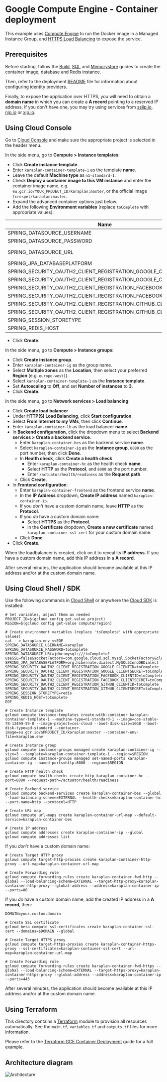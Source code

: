 # Google Compute Engine - Container deployment

This example uses [Compute Engine](https://cloud.google.com/compute/) to run the Docker image in a Managed Instance Group, and [HTTPS Load Balancing](https://cloud.google.com/load-balancing/) to expose the service.

## Prerequisites

Before starting, follow the [Build](../build), [SQL](../sql) and [Memorystore](../memorystore) guides to create the container image, database and Redis instance.

Then, refer to the deployment [README](../../README.md) file for information about configuring identity providers.

Finally, to expose the application over HTTPS, you will need to obtain a **domain name** in which you can create a **A record** pointing to a reserved IP address. If you don't have one, you may try using services from [sslip.io](https://sslip.io), [nip.io](https://nip.io) or [xip.io](http://xip.io).

## Using Cloud Console

Go to [Cloud Console](https://console.cloud.google.com) and make sure the appropriate project is selected in the header menu.

In the side menu, go to **Compute > Instance templates**:
* Click **Create instance template**.
* Enter `karaplan-container-template-1` as the template **name**.
* Leave the default **Machine type** as `n1-standard-1`.
* Check **Deploy a container image to this VM instance** and enter the container image name, e.g. `eu.gcr.io/YOUR_PROJECT_ID/karaplan:master`, or the official image `fcrespel/karaplan:master`.
* Expand the advanced container options just below.
* Add the following **Environment variables** (replace `toComplete` with appropriate values):

| Name | Value |
| ---- | ----- |
| SPRING_DATASOURCE_USERNAME | karaplan |
| SPRING_DATASOURCE_PASSWORD | toComplete |
| SPRING_DATASOURCE_URL | jdbc:mysql:///toComplete?useSSL=false&socketFactory=com.google.cloud.sql.mysql.SocketFactory&cloudSqlInstance=toComplete |
| SPRING_JPA_DATABASEPLATFORM | org.hibernate.dialect.MySQL5InnoDBDialect |
| SPRING_SECURITY_OAUTH2_CLIENT_REGISTRATION_GOOGLE_CLIENTID | toComplete |
| SPRING_SECURITY_OAUTH2_CLIENT_REGISTRATION_GOOGLE_CLIENTSECRET | toComplete |
| SPRING_SECURITY_OAUTH2_CLIENT_REGISTRATION_FACEBOOK_CLIENTID | toComplete |
| SPRING_SECURITY_OAUTH2_CLIENT_REGISTRATION_FACEBOOK_CLIENTSECRET | toComplete |
| SPRING_SECURITY_OAUTH2_CLIENT_REGISTRATION_GITHUB_CLIENTID | toComplete |
| SPRING_SECURITY_OAUTH2_CLIENT_REGISTRATION_GITHUB_CLIENTSECRET | toComplete |
| SPRING_SESSION_STORETYPE | redis |
| SPRING_REDIS_HOST | toComplete |

* Click **Create**.

In the side menu, go to **Compute > Instance groups**:
* Click **Create instance group**.
* Enter `karaplan-container-ig` as the group name.
* Select **Multiple zones** as the **Location**, then select your preferred **Region** (e.g. `europe-west1`).
* Select `karaplan-container-template-1` as the **Instance template**.
* Set **Autoscaling** to **Off**, and set **Number of instances** to **3**.
* Click **Create**.

In the side menu, go to **Network services > Load balancing**:
* Click **Create load balancer**
* Under **HTTP(S) Load Balancing**, click **Start configuration**.
* Select **From Internet to my VMs**, then click **Continue**.
* Enter `karaplan-container-lb` as the load balancer **name**.
* In **Backend configuration**, click the dropdown menu to select **Backend services > Create a backend service**.
  * Enter `karaplan-container-bes` as the backend service **name**.
  * Select `karaplan-container-ig` as the **Instance group**, `8080` as the port number, then click **Done**.
  * In **Health check**, click **Create a health check** 
    * Enter `karaplan-container-hc` as the health check **name**.
    * Select **HTTP** as the **Protocol**, and `8080` as the port number.
    * Enter `/actuator/health/readiness` as the **Request path**.
  * Click **Create**.
* In **Frontend configuration**:
  * Enter `karaplan-container-frontend` as the frontend service **name**.
  * In the **IP Address** dropdown, **Create IP address** named `karaplan-container-ip`.
  * If you *don't* have a custom domain name, leave **HTTP** as the **Protocol**.
  * If you *do* have a custom domain name:
    * Select **HTTPS** as the **Protocol**.
    * In the **Certificate** dropdown, **Create a new certificate** named `karaplan-container-ssl-cert` for your custom domain name.
  * Click **Done**.
* Click **Create**.

When the loadbalancer is created, click on it to reveal its **IP address**.
If you have a custom domain name, add this IP address in a **A record**.

After several minutes, the application should become available at this IP address and/or at the custom domain name.

## Using Cloud Shell / SDK

Use the following commands in [Cloud Shell](https://cloud.google.com/shell/) or anywhere the [Cloud SDK](https://cloud.google.com/sdk/) is installed:

    # Set variables, adjust them as needed
    PROJECT_ID=$(gcloud config get-value project)
    REGION=$(gcloud config get-value compute/region)

    # Create environment variables (replace 'toComplete' with appropriate values)
    cat - > karaplan.env <<EOF
    SPRING_DATASOURCE_USERNAME=karaplan
    SPRING_DATASOURCE_PASSWORD=toComplete
    SPRING_DATASOURCE_URL=jdbc:mysql:///toComplete?useSSL=false&socketFactory=com.google.cloud.sql.mysql.SocketFactory&cloudSqlInstance=$PROJECT_ID:$REGION:toComplete
    SPRING_JPA_DATABASEPLATFORM=org.hibernate.dialect.MySQL5InnoDBDialect
    SPRING_SECURITY_OAUTH2_CLIENT_REGISTRATION_GOOGLE_CLIENTID=toComplete
    SPRING_SECURITY_OAUTH2_CLIENT_REGISTRATION_GOOGLE_CLIENTSECRET=toComplete
    SPRING_SECURITY_OAUTH2_CLIENT_REGISTRATION_FACEBOOK_CLIENTID=toComplete
    SPRING_SECURITY_OAUTH2_CLIENT_REGISTRATION_FACEBOOK_CLIENTSECRET=toComplete
    SPRING_SECURITY_OAUTH2_CLIENT_REGISTRATION_GITHUB_CLIENTID=toComplete
    SPRING_SECURITY_OAUTH2_CLIENT_REGISTRATION_GITHUB_CLIENTSECRET=toComplete
    SPRING_SESSION_STORETYPE=redis
    SPRING_REDIS_HOST=toComplete
    EOF

    # Create Instance template
    gcloud compute instance-templates create-with-container karaplan-container-template-1 --machine-type=n1-standard-1 --image=cos-stable-78-12499-59-0 --image-project=cos-cloud --boot-disk-size=10GB --boot-disk-type=pd-standard --container-image=eu.gcr.io/$PROJECT_ID/karaplan:master --container-env-file=karaplan.env

    # Create Instance group
    gcloud compute instance-groups managed create karaplan-container-ig --size=3 --template=karaplan-container-template-1 --region=$REGION
    gcloud compute instance-groups managed set-named-ports karaplan-container-ig --named-ports=http:8080 --region=$REGION

    # Create HTTP health check
    gcloud compute health-checks create http karaplan-container-hc --port=8080 --request-path=/actuator/health/readiness

    # Create Backend service
    gcloud compute backend-services create karaplan-container-bes --global --load-balancing-scheme=EXTERNAL --health-checks=karaplan-container-hc --port-name=http --protocol=HTTP

    # Create URL map
    gcloud compute url-maps create karaplan-container-url-map --default-service=karaplan-container-bes

    # Create IP address
    gcloud compute addresses create karaplan-container-ip --global
    gcloud compute addresses list

If you *don't* have a custom domain name:

    # Create Target HTTP proxy
    gcloud compute target-http-proxies create karaplan-container-http-proxy --url-map=karaplan-container-url-map

    # Create Forwarding rule
    gcloud compute forwarding-rules create karaplan-container-fwd-http --global --load-balancing-scheme=EXTERNAL --target-http-proxy=karaplan-container-http-proxy --global-address --address=karaplan-container-ip --ports=80

If you *do* have a custom domain name, add the created IP address in a **A record**, then:

    DOMAIN=your.custom.domain

    # Create SSL certificate
    gcloud beta compute ssl-certificates create karaplan-container-ssl-cert --domains=$DOMAIN --global

    # Create Target HTTPS proxy
    gcloud compute target-https-proxies create karaplan-container-https-proxy --ssl-certificates=karaplan-container-ssl-cert --url-map=karaplan-container-url-map

    # Create Forwarding rule
    gcloud compute forwarding-rules create karaplan-container-fwd-https --global --load-balancing-scheme=EXTERNAL --target-https-proxy=karaplan-container-https-proxy --global-address --address=karaplan-container-ip --ports=443

After several minutes, the application should become available at this IP address and/or at the custom domain name.

## Using Terraform

This directory contains a [Terraform](https://terraform.io) module to provision all resources automatically. See the `main.tf`, `variables.tf` and `outputs.tf` files for more information.

Please refer to the [Terraform GCE Container Deployment](../../terraform/gce-container) guide for a full example.

## Architecture diagram

![Architecture](architecture.png)
